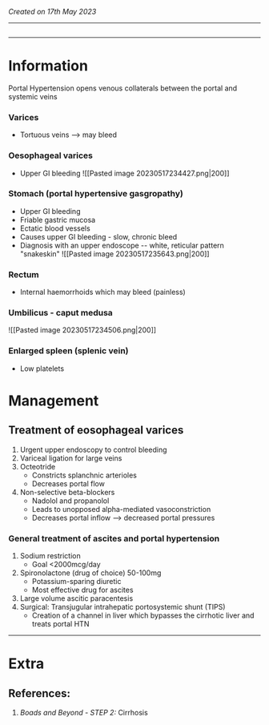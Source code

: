 *Created on 17th May 2023*

---
```toc
```
---

# Information
Portal Hypertension opens venous collaterals between the portal and systemic veins

### Varices 
- Tortuous veins --> may bleed

### Oesophageal varices 
- Upper GI bleeding 
![[Pasted image 20230517234427.png|200]]
### Stomach (portal hypertensive gasgropathy) 
- Upper GI bleeding
- Friable gastric mucosa
- Ectatic blood vessels
- Causes upper GI bleeding - slow, chronic bleed 
- Diagnosis with an upper endoscope -- white, reticular pattern "snakeskin"
![[Pasted image 20230517235643.png|200]]

### Rectum 
- Internal haemorrhoids which may bleed (painless)

### Umbilicus - caput medusa
![[Pasted image 20230517234506.png|200]]

### Enlarged spleen (splenic vein) 
- Low platelets


# Management
## Treatment of eosophageal varices
1. Urgent upper endoscopy to control bleeding
2. Variceal ligation for large veins
3. Octeotride
	- Constricts splanchnic arterioles
	- Decreases portal flow
1. Non-selective beta-blockers
	- Nadolol and propanolol
	- Leads to unopposed alpha-mediated vasoconstriction
	- Decreases portal inflow --> decreased portal pressures 


### General treatment of ascites and portal hypertension
1. Sodium restriction
	- Goal <2000mcg/day
2. Spironolactone (drug of choice) 50-100mg
	- Potassium-sparing diuretic
	- Most effective drug for ascites 
3. Large volume ascitic paracentesis 
4. Surgical: Transjugular intrahepatic portosystemic shunt (TIPS)
	- Creation of a channel in liver which bypasses the cirrhotic liver and treats portal HTN
---

# Extra
## References:
1. *Boads and Beyond - STEP 2:* Cirrhosis